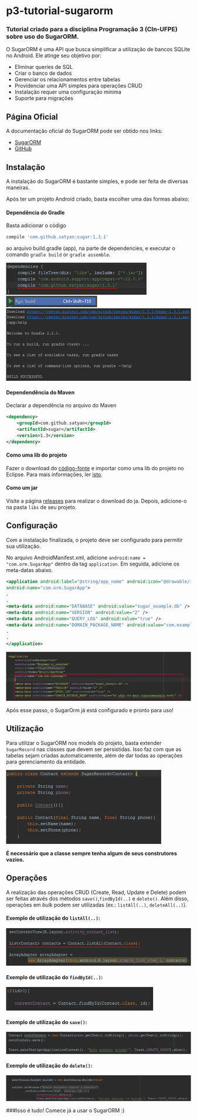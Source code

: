 # p3-tutorial-sugarorm

### Tutorial criado para a disciplina Programação 3 (CIn-UFPE) sobre uso do SugarORM.

O SugarORM é uma API que busca simplificar a utilização de bancos SQLite no Android. Ele atinge seu objetivo por:
- Eliminar queries de SQL
- Criar o banco de dados
- Gerenciar os relacionamentos entre tabelas
- Providenciar uma API simples para operações CRUD
- Instalação requer uma configuração mínima
- Suporte para migrações

## Página Oficial

A documentação oficial do SugarORM pode ser obtido nos links:
- [SugarORM](http://satyan.github.io/sugar/index.html)
- [GitHub](https://github.com/satyan/sugar)

## Instalação

A instalação do SugarORM é bastante simples, e pode ser feita de diversas maneiras.

Após ter um projeto Android criado, basta escolher uma das formas abaixo:

#### Dependência do Gradle

Basta adicionar o código

```groovy
compile 'com.github.satyan:sugar:1.3.1'
```

ao arquivo build.gradle (app), na parte de dependencies, e executar o comando `gradle build` or `gradle assemble`.

![Alt text](https://github.com/marcel-reboucas/p3-tutorial-sugarorm/blob/master/screenshots/passo%202.png "gradle dependency")
![Alt text](https://github.com/marcel-reboucas/p3-tutorial-sugarorm/blob/master/screenshots/passo%203.png "execute gradle")
![Alt text](https://github.com/marcel-reboucas/p3-tutorial-sugarorm/blob/master/screenshots/passo%204.png "execute gradle")

#### Dependendência do Maven

Declarar a dependência no arquivo do Maven

```xml
<dependency>
    <groupId>com.github.satyan</groupId>
    <artifactId>sugar</artifactId>
    <version>1.3</version>
</dependency>
```

#### Como uma lib do projeto

Fazer o download do [código-fonte](https://github.com/satyan/sugar/tree/master/library) e importar como uma lib do projeto no Eclipse. Para mais informações, ler [isto](http://developer.android.com/tools/projects/index.html#LibraryProjects).

#### Como um jar

Visite a página [releases](https://github.com/satyan/sugar/releases)  para realizar o download do ja. Depois, adicione-o na pasta `libs` de seu projeto.


## Configuração

Com a instalação finalizada, o projeto deve ser configurado para permitir sua utilização. 

No arquivo AndroidManifest.xml, adicione `android:name = "com.orm.SugarApp"` dentro da tag `application`. Em seguida, adicione os meta-datas abaixo.

```xml
<application android:label="@string/app_name" android:icon="@drawable/icon"
android:name="com.orm.SugarApp">
.
.
<meta-data android:name="DATABASE" android:value="sugar_example.db" />
<meta-data android:name="VERSION" android:value="2" />
<meta-data android:name="QUERY_LOG" android:value="true" />
<meta-data android:name="DOMAIN_PACKAGE_NAME" android:value="com.example" />
.
.
</application>
```
![Alt text](https://github.com/marcel-reboucas/p3-tutorial-sugarorm/blob/master/screenshots/passo%205.png "config")

  
Após esse passo, o SugarOrm já está configurado e pronto para uso! 

## Utilização

Para utilizar o SugarORM nos models do projeto, basta extender `SugarRecord` nas classes que devem ser persistidas. Isso faz com que as tabelas sejam criadas automaticamente, além de dar todas as operações para gerenciamento da entidade.

![Alt text](https://github.com/marcel-reboucas/p3-tutorial-sugarorm/blob/master/screenshots/passo%206.png "config")

**É necessário que a classe sempre tenha algum de seus construtores vazios.**

## Operações

A realização das operações CRUD (Create, Read, Update e Delete) podem ser feitas através dos métodos `save()`,`findById(..)` e `delete()`. Além disso, operações em *bulk* podem ser utilizadas (ex.: `listAll(..)`, `deleteAll(..)`).

#### Exemplo de utilização do `listAll(..)`:

![Alt text](https://github.com/marcel-reboucas/p3-tutorial-sugarorm/blob/master/screenshots/passo%207.png "listAll")

#### Exemplo de utilização do `findById(..)`:

![Alt text](https://github.com/marcel-reboucas/p3-tutorial-sugarorm/blob/master/screenshots/passo%208.png "findbyid")

#### Exemplo de utilização do `save()`:

![Alt text](https://github.com/marcel-reboucas/p3-tutorial-sugarorm/blob/master/screenshots/passo%209.png "save")

#### Exemplo de utilização do `delete()`:

![Alt text](https://github.com/marcel-reboucas/p3-tutorial-sugarorm/blob/master/screenshots/passo%2010.png "delete")

###Isso é tudo! Comece já a usar o SugarORM :)



